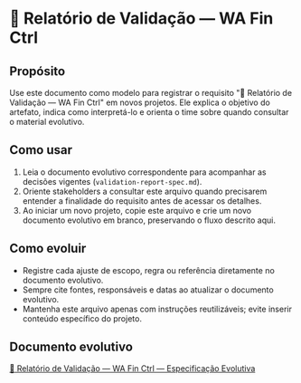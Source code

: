 <!-- proj/validation-report.md -->
# 🧩 Relatório de Validação — WA Fin Ctrl

## Propósito
Use este documento como modelo para registrar o requisito "🧩 Relatório de Validação — WA Fin Ctrl" em novos projetos. Ele explica o objetivo do artefato, indica como interpretá-lo e orienta o time sobre quando consultar o material evolutivo.

## Como usar
1. Leia o documento evolutivo correspondente para acompanhar as decisões vigentes (`validation-report-spec.md`).
2. Oriente stakeholders a consultar este arquivo quando precisarem entender a finalidade do requisito antes de acessar os detalhes.
3. Ao iniciar um novo projeto, copie este arquivo e crie um novo documento evolutivo em branco, preservando o fluxo descrito aqui.

## Como evoluir
- Registre cada ajuste de escopo, regra ou referência diretamente no documento evolutivo.
- Sempre cite fontes, responsáveis e datas ao atualizar o documento evolutivo.
- Mantenha este arquivo apenas com instruções reutilizáveis; evite inserir conteúdo específico do projeto.

## Documento evolutivo
[🧩 Relatório de Validação — WA Fin Ctrl — Especificação Evolutiva](./validation-report-spec.md)

